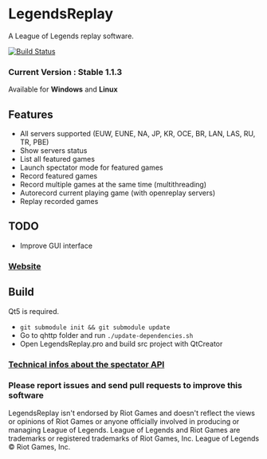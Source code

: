 # LegendsReplay
A League of Legends replay software.

[![Build Status](https://travis-ci.org/Aztorius/legendsreplay.svg?branch=master)](https://travis-ci.org/Aztorius/legendsreplay)
### Current Version : Stable 1.1.3

Available for **Windows** and **Linux**

## Features

- All servers supported (EUW, EUNE, NA, JP, KR, OCE, BR, LAN, LAS, RU, TR, PBE)
- Show servers status
- List all featured games
- Launch spectator mode for featured games
- Record featured games
- Record multiple games at the same time (multithreading)
- Autorecord current playing game (with openreplay servers)
- Replay recorded games

## TODO

- Improve GUI interface

### [Website](http://aztorius.github.io/legendsreplay)

## Build

Qt5 is required.

- ``` git submodule init && git submodule update ```
- Go to qhttp folder and run ``` ./update-dependencies.sh ```
- Open LegendsReplay.pro and build src project with QtCreator

### [Technical infos about the spectator API](https://gist.github.com/Aztorius/e428be6515b19fd24823754b72038e1b)

### Please report issues and send pull requests to improve this software

LegendsReplay isn't endorsed by Riot Games and doesn't reflect the views or opinions of Riot Games or anyone officially involved in producing or managing League of Legends. League of Legends and Riot Games are trademarks or registered trademarks of Riot Games, Inc. League of Legends © Riot Games, Inc.
